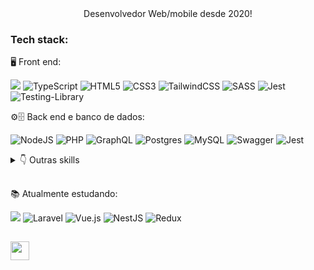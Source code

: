 <!-- <div align="left">
  <img height="180em" src="https://github-readme-stats.vercel.app/api/top-langs/?username=lucasthalless&layout=compact&langs_count=7&theme=midnight-purple"/>
</div> -->
<!-- [English](./README_en.md) 👈 -->

<div align="center">Desenvolvedor Web/mobile desde 2020!</div>

### Tech stack:

🖥️ Front end:

![](https://img.shields.io/badge/React%20(Hooks,%20Context)-black?style=for-the-badge&logo=react) ![TypeScript](https://img.shields.io/badge/typescript-black.svg?style=for-the-badge&logo=typescript&logoColor=%23007ACC)
![HTML5](https://img.shields.io/badge/html5-black.svg?style=for-the-badge&logo=html5&logoColor=%23E34F26) ![CSS3](https://img.shields.io/badge/css3-black.svg?style=for-the-badge&logo=css3&logoColor=%231572B6) ![TailwindCSS](https://img.shields.io/badge/tailwindcss-black.svg?style=for-the-badge&logo=tailwind-css&logoColor=%2338B2AC) ![SASS](https://img.shields.io/badge/SASS-black.svg?style=for-the-badge&logo=SASS&logoColor=hotpink)
![Jest](https://img.shields.io/badge/-jest-black?style=for-the-badge&logo=jest&logoColor=%23C21325) ![Testing-Library](https://img.shields.io/badge/-TestingLibrary-black?style=for-the-badge&logo=testing-library&logoColor=%23E33332)

⚙️🗄️ Back end e banco de dados:

![NodeJS](https://img.shields.io/badge/node.js-black?style=for-the-badge&logo=node.js&logoColor=6DA55F) ![PHP](https://img.shields.io/badge/php-black.svg?style=for-the-badge&logo=php&logoColor=%23777BB4) ![GraphQL](https://img.shields.io/badge/-GraphQL-black?style=for-the-badge&logo=graphql&logoColor=E10098) ![Postgres](https://img.shields.io/badge/postgres-black.svg?style=for-the-badge&logo=postgresql&logoColor=%23316192) ![MySQL](https://img.shields.io/badge/mysql-black.svg?style=for-the-badge&logo=mysql&logoColor=%2300f) ![Swagger](https://img.shields.io/badge/-Swagger-black?style=for-the-badge&logo=swagger&logoColor=%23Clojure) ![Jest](https://img.shields.io/badge/-jest-black?style=for-the-badge&logo=jest&logoColor=%23C21325)

<details> 
<summary>👇 Outras skills</summary>
<hr>

![](https://img.shields.io/badge/Git%20(Github,%20Gitlab,%20GitFlow)-black?style=for-the-badge&logo=git) ![Docker](https://img.shields.io/badge/docker-black.svg?style=for-the-badge&logo=docker&logoColor=%230db7ed) ![Figma](https://img.shields.io/badge/figma-black.svg?style=for-the-badge&logo=figma&logoColor=%23F24E1E) ![Bootstrap](https://img.shields.io/badge/bootstrap-black.svg?style=for-the-badge&logo=bootstrap&logoColor=%238511FA) ![Apollo-GraphQL](https://img.shields.io/badge/-ApolloGraphQL-black?style=for-the-badge&logo=apollo-graphql&logoColor=311C87) ![Prisma](https://img.shields.io/badge/Prisma-black?style=for-the-badge&logo=Prisma&logoColor=3982CE)

</details>

  ##

📚 Atualmente estudando:

![](https://img.shields.io/badge/nextjs-black?style=for-the-badge&logo=vercel) ![Laravel](https://img.shields.io/badge/laravel-black.svg?style=for-the-badge&logo=laravel&logoColor=%23FF2D20) ![Vue.js](https://img.shields.io/badge/vuejs-black.svg?style=for-the-badge&logo=vuedotjs&logoColor=%234FC08D) ![NestJS](https://img.shields.io/badge/nestjs-black.svg?style=for-the-badge&logo=nestjs&logoColor=%23E0234E) ![Redux](https://img.shields.io/badge/redux-black.svg?style=for-the-badge&logo=redux&logoColor=%23593d88)

  ##
 
<div align="left">
  <a target="_blank" href="https://www.linkedin.com/in/lucastds/"><img height="30em" src="https://img.shields.io/badge/LinkedIn-000000?style=for-the-badge&logo=linkedin&logoColor=white" /></a>
  
</div>

<!-- <br>

<div align="center">𓆝 𓆟 𓆞 𓆝 𓆟 𓆞 𓆝 𓆟 𓆞 𓆝 𓆟 𓆞 𓆝 𓆟 𓆞 𓆝 𓆟</div> -->